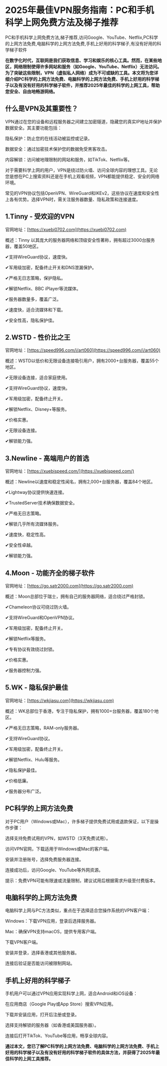 # 2025年最佳VPN服务指南：PC和手机科学上网免费方法及梯子推荐
PC和手机科学上网免费方法,梯子推荐,访问Google、YouTube、Netflix,PC科学的上网方法免费,电脑科学的上网方法免费,手机上好用的科学梯子,有没有好用的科学梯子软件

**在数字化时代，互联网是我们获取信息、学习和娱乐的核心工具。然而，在某些地区，网络限制使得许多网站和服务（如Google、YouTube、Netflix）无法访问。为了突破这些限制，VPN（虚拟私人网络）成为不可或缺的工具。本文将为您详细介绍PC科学的上网方法免费、电脑科学的上网方法免费、手机上好用的科学梯子以及有没有好用的科学梯子软件，并推荐2025年最佳的科学的上网工具，帮助您安全、自由地畅游网络。**

## 什么是VPN及其重要性？
VPN通过在您的设备和远程服务器之间建立加密隧道，隐藏您的真实IP地址并保护数据安全。其主要功能包括：

隐私保护：防止您的在线活动被监控或记录。

数据安全：通过加密技术保护您的数据免受黑客攻击。

内容解锁：访问被地理限制的网站和服务，如TikTok、Netflix等。

对于需要科学上网的用户，VPN是绕过防火墙、访问全球内容的理想工具。无论您是想在PC上搜索资料还是在手机上观看视频，VPN都能提供稳定、安全的网络环境。

常见的VPN协议包括OpenVPN、WireGuard和IKEv2，这些协议在速度和安全性上各有优势。选择VPN时，需关注服务器数量、隐私政策和连接速度。

## 1.Tinny - 受欢迎的VPN
官网地址：[https://xuebi0702.com](https://xuebi0702.com)

概述：Tinny 以其庞大的服务器网络和顶级安全性著称，拥有超过3000台服务器，覆盖50地区。

✔支持WireGuard协议，速度快。

✔军用级加密，配备终止开关和DNS泄漏保护。

✔严格无日志策略，保护隐私。

✔解锁Netflix、BBC iPlayer等流媒体。

✔服务器数量多，覆盖广泛。

✔速度快，适合流媒体和下载。

✔安全性高，隐私保护佳。

## 2.WSTD - 性价比之王
官网地址：[https://speed996.com/i/art060](https://speed996.com/i/art060)

概述：WSTD以低价和无限设备连接吸引用户，拥有2000+台服务器，覆盖55个地区。

✔无限设备连接，适合家庭使用。

✔支持WireGuard协议，速度快。

✔军用级加密，配备终止开关。

✔解锁Netflix、Disney+等服务。

✔价格实惠。

✔无限设备连接。

✔解锁能力强。

## 3.Newline - 高端用户的首选
官网地址：[https://xuebispeed.com/](https://xuebispeed.com/)

概述：Newline以速度和稳定性闻名，拥有2,000+台服务器，覆盖84个地区。

✔Lightway协议提供快速连接。

✔TrustedServer技术确保数据安全。

✔严格无日志策略。

✔解锁几乎所有流媒体服务。

✔速度快，稳定性高。

✔安全性卓越。

✔解锁能力强。

## 4.Moon - 功能齐全的梯子软件
官网地址：[https://go.satr2000.com](https://go.satr2000.com)

概述：Moon总部位于瑞士，拥有自己的服务器网络，适合绕过严格封锁。

✔Chameleon协议可绕过防火墙。

✔支持WireGuard和OpenVPN协议。

✔军用级加密，配备终止开关。

✔解锁Netflix等服务。

✔专有协议有效绕过封锁。

✔价格实惠。

✔服务器控制力强。

## 5.WK - 隐私保护最佳
官网地址：[https://wkjiasu.com](https://wkjiasu.com)

概述：WK总部位于香港，专注于隐私保护，拥有1000+台服务器，覆盖180个地区。

✔严格无日志策略，RAM-only服务器。

✔支持WireGuard协议。

✔军用级加密，配备终止开关。

✔解锁Netflix、Hulu等服务。

✔隐私保护最佳。

✔价格低廉。

✔服务器分布广泛。

## PC科学的上网方法免费
对于PC用户（Windows或Mac），许多梯子提供免费试用或退款保证，以下是操作步骤：

选择支持免费试用的VPN，如WSTD（3天免费试用）。

访问VPN官网，下载适用于Windows或Mac的客户端。

安装并注册账号，选择免费服务器连接。

连接成功后，访问Google、YouTube等外网资源。

提示：免费VPN可能有限速或流量限制，建议试用后根据需求升级至付费版本。

## 电脑科学的上网方法免费
电脑科学上网与PC方法类似，重点在于选择适合您操作系统的VPN客户端：

Windows：下载VPN应用，登录后选择服务器。

Mac：确保VPN支持macOS，提供专用客户端。

下载VPN客户端。

安装并登录，选择香港或其他服务器。

连接后验证是否能访问被限制网站。

## 手机上好用的科学梯子
手机用户可以通过VPN应用实现科学上网，适合Android和iOS设备：

在应用商店（Google Play或App Store）搜索VPN应用。

下载并安装应用，打开后注册或登录。

选择支持解锁的服务器（如香港或美国服务器）。

连接后打开TikTok、YouTube等应用，畅享全球内容。


**通过本文，您已了解PC科学的上网方法免费、电脑科学的上网方法免费、手机上好用的科学梯子以及有没有好用的科学梯子软件的具体方法，并获得了2025年最佳科学的上网工具推荐。**
